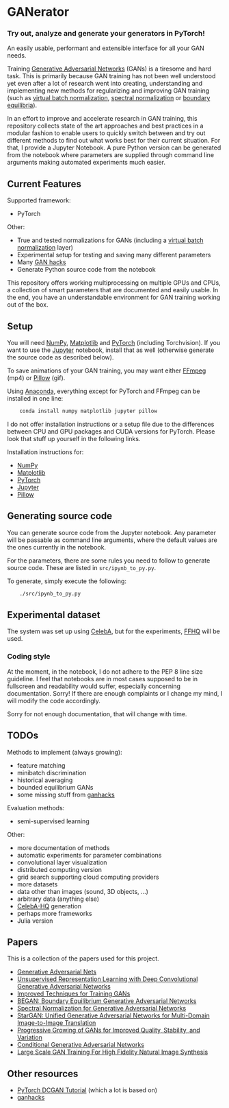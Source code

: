 # GANerator

### Try out, analyze and generate your generators in PyTorch!

An easily usable, performant and extensible interface for all your GAN needs.

Training [Generative Adversarial Networks](https://arxiv.org/abs/1406.2661)
(GANs) is a tiresome and hard task. This is primarily because GAN training has
not been well understood yet even after a lot of research went into creating,
understanding and implementing new methods for regularizing and improving GAN
training (such as [virtual batch
normalization](https://arxiv.org/abs/1606.03498), [spectral
normalization](https://arxiv.org/abs/1802.05957) or
[boundary equilibria](https://arxiv.org/abs/1703.10717)).

In an effort to improve and accelerate research in GAN training, this
repository collects state of the art approaches and best practices in a modular
fashion to enable users to quickly switch between and try out different methods
to find out what works best for their current situation. For that, I provide a
Jupyter Notebook. A pure Python version can be generated from the notebook
where parameters are supplied through command line arguments making automated
experiments much easier.

## Current Features

Supported framework:
- PyTorch

Other:
- True and tested normalizations for GANs (including a [virtual batch
  normalization](https://arxiv.org/abs/1606.03498) layer)
- Experimental setup for testing and saving many different parameters
- Many [GAN hacks](https://github.com/soumith/ganhacks)
- Generate Python source code from the notebook

This repository offers working multiprocessing on multiple GPUs and CPUs, a
collection of smart parameters that are documented and easily usable. In the
end, you have an understandable environment for GAN training working out of the
box.

## Setup

You will need [NumPy](https://www.numpy.org/),
[Matplotlib](https://matplotlib.org/) and [PyTorch](https://pytorch.org/)
(including Torchvision). If you want to use the [Jupyter](https://jupyter.org/)
notebook, install that as well (otherwise generate the source code as described
below).

To save animations of your GAN training, you may want either
[FFmpeg](https://ffmpeg.org/) (mp4) or [Pillow](https://python-pillow.org/)
(gif).

Using [Anaconda](https://www.anaconda.com/), everything except for PyTorch and
FFmpeg can be installed in one line:
```zsh
    conda install numpy matplotlib jupyter pillow
```

I do not offer installation instructions or a setup file due to the differences
between CPU and GPU packages and CUDA versions for PyTorch.
Please look that stuff up yourself in the following links.

Installation instructions for:
- [NumPy](https://www.scipy.org/install.html)
- [Matplotlib](https://matplotlib.org/users/installing.html)
- [PyTorch](https://pytorch.org/get-started/locally/)
- [Jupyter](https://jupyter.org/install)
- [Pillow](https://pillow.readthedocs.io/en/stable/installation.html)

## Generating source code

You can generate source code from the Jupyter notebook. Any parameter will be
passable as command line arguments, where the default values are the ones
currently in the notebook.

For the parameters, there are some rules you need to follow to generate source
code. These are listed in `src/ipynb_to_py.py`.

To generate, simply execute the following:
```zsh
    ./src/ipynb_to_py.py
```

## Experimental dataset

The system was set up using
[CelebA](http://mmlab.ie.cuhk.edu.hk/projects/CelebA.html), but for the
experiments, [FFHQ](https://github.com/NVlabs/ffhq-dataset) will be used.

### Coding style

At the moment, in the notebook, I do not adhere to the PEP 8 line size
guideline. I feel that notebooks are in most cases supposed to be in fullscreen
and readability would suffer, especially concerning documentation. Sorry! If
there are enough complaints or I change my mind, I will modify the code
accordingly.

Sorry for not enough documentation, that will change with time.

## TODOs

Methods to implement (always growing):
- feature matching
- minibatch discrimination
- historical averaging
- bounded equilibrium GANs
- some missing stuff from [ganhacks](https://github.com/soumith/ganhacks)

Evaluation methods:
- semi-supervised learning

Other:
- more documentation of methods
- automatic experiments for parameter combinations
- convolutional layer visualization
- distributed computing version
- grid search supporting cloud computing providers
- more datasets
- data other than images (sound, 3D objects, ...)
- arbitrary data (anything else)
- [CelebA-HQ](https://arxiv.org/abs/1710.10196) generation
- perhaps more frameworks
- Julia version

## Papers

This is a collection of the papers used for this project.

- [Generative Adversarial Nets](https://arxiv.org/abs/1406.2661)
- [Unsupervised Representation Learning with Deep Convolutional Generative
  Adversarial Networks](https://arxiv.org/abs/1511.06434)
- [Improved Techniques for Training GANs](https://arxiv.org/abs/1606.03498)
- [BEGAN: Boundary Equilibrium Generative Adversarial
  Networks](https://arxiv.org/abs/1703.10717)
- [Spectral Normalization for Generative Adversarial
  Networks](https://arxiv.org/abs/1802.05957)
- [StarGAN: Unified Generative Adversarial Networks for Multi-Domain
  Image-to-Image Translation](https://arxiv.org/abs/1711.09020)
- [Progressive Growing of GANs for Improved Quality, Stability, and
  Variation](https://arxiv.org/abs/1710.10196)
- [Conditional Generative Adversarial Networks](https://arxiv.org/abs/1411.1784)
- [Large Scale GAN Training For High Fidelity Natural Image
  Synthesis](https://arxiv.org/abs/1809.11096)

## Other resources

- [PyTorch DCGAN
  Tutorial](https://pytorch.org/tutorials/beginner/dcgan_faces_tutorial.html)
  (which a lot is based on)
- [ganhacks](https://github.com/soumith/ganhacks)
